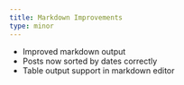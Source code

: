 ```yaml
---
title: Markdown Improvements
type: minor
---
```


*   Improved markdown output
*   Posts now sorted by dates correctly
*   Table output support in markdown editor